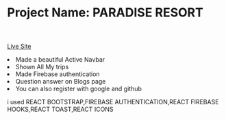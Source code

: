 # Project Name: PARADISE RESORT <br></br>
[Live Site]()
 
 <li>Made a beautiful Active Navbar</li>
 <li>Shown All My trips </li>
 <li>Made Firebase authentication</li>
 <li>Question answer on Blogs page</li>
 <li>You can also register with google and github</li>
 <p>i used REACT BOOTSTRAP,FIREBASE AUTHENTICATION,REACT FIREBASE HOOKS,REACT TOAST,REACT ICONS</p>